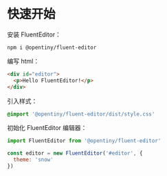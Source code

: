 # 快速开始

安装 FluentEditor：

```shell
npm i @opentiny/fluent-editor
```

编写 html：

```html
<div id="editor">
  <p>Hello FluentEditor!</p>
</div>
```

引入样式：

```css
@import '@opentiny/fluent-editor/dist/style.css'
```

初始化 FluentEditor 编辑器：

```javascript
import FluentEditor from '@opentiny/fluent-editor'

const editor = new FluentEditor('#editor', {
  theme: 'snow'
})
```
